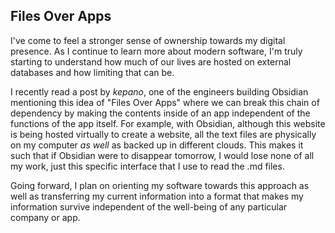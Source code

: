## Files Over Apps
I've come to feel a stronger sense of ownership towards my digital presence. As I continue to learn more about modern software, I'm truly starting to understand how much of our lives are hosted on external databases and how limiting that can be.

I recently read a post by *kepano*, one of the engineers building Obsidian mentioning this idea of "Files Over Apps" where we can break this chain of dependency by making the contents inside of an app independent of the functions of the app itself. For example, with Obsidian, although this website is being hosted virtually to create a website, all the text files are physically on my computer *as well* as backed up in different clouds. This makes it such that if Obsidian were to disappear tomorrow, I would lose none of all my work, just this specific interface that I use to read the .md files.

Going forward, I plan on orienting my software towards this approach as well as transferring my current information into a format that makes my information survive independent of the well-being of any particular company or app.
